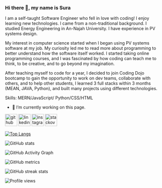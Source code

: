 ### Hi there 👋, my name is Sura
I am a self-taught Software Engineer who fell in love with coding! I enjoy learning new technologies. I came from a non-traditional background. I studied Energy Engineering in An-Najah University. I have experience in PV systems design. 

My interest in computer science started when I began using PV systems software at my job. My curiosity led me to read more about programming to better understand how the software itself worked. I started taking online programming courses, and I was fascinated by how coding can teach me to think, to be creative, and to go beyond my imagination. 

After teaching myself to code for a year, I decided to join Coding Dojo bootcamp to gain the opportunity to work on dev teams, collaborate with others, and to help other students, I learned 3 full stacks within 3 months (MEAN, JAVA, Python), and built many projects using different technologies.


Skills: MERN/JavaScript/ Python/CSS/HTML

- 🔭 I’m currently working on this page. 


[<img src='https://cdn.jsdelivr.net/npm/simple-icons@3.0.1/icons/github.svg' alt='github' height='40'>](https://github.com/SuraQalalwa)  [<img src='https://cdn.jsdelivr.net/npm/simple-icons@3.0.1/icons/linkedin.svg' alt='linkedin' height='40'>](https://www.linkedin.com/in/https://www.linkedin.com/in/sura-qalalwa-08532814a/)  [<img src='https://cdn.jsdelivr.net/npm/simple-icons@3.0.1/icons/instagram.svg' alt='instagram' height='40'>](https://www.instagram.com/Suraqalalwa/)  [<img src='https://cdn.jsdelivr.net/npm/simple-icons@3.0.1/icons/stackoverflow.svg' alt='stackoverflow' height='40'>](https://stackoverflow.com/users/https://stackoverflow.com/users/20291737/sura-qalalwa)  

[![Top Langs](https://github-readme-stats.vercel.app/api/top-langs/?username=SuraQalalwa)](https://github.com/anuraghazra/github-readme-stats)

![GitHub stats](https://github-readme-stats.vercel.app/api?username=SuraQalalwa&show_icons=true)  

![GitHub Activity Graph](https://activity-graph.herokuapp.com/graph?username=SuraQalalwa)  

![GitHub metrics](https://metrics.lecoq.io/SuraQalalwa)  

![GitHub streak stats](https://github-readme-streak-stats.herokuapp.com/?user=SuraQalalwa)  

![Profile views](https://gpvc.arturio.dev/SuraQalalwa)  
